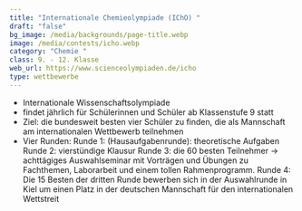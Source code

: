 ```yaml
---
title: "Internationale Chemieolympiade (IChO) "
draft: "false"
bg_image: /media/backgrounds/page-title.webp
image: /media/contests/icho.webp
category: "Chemie "
class: 9. - 12. Klasse
web_url: https://www.scienceolympiaden.de/icho
type: wettbewerbe
---
```

- Internationale Wissenschaftsolympiade
- findet jährlich für Schülerinnen und Schüler ab Klassenstufe 9 statt
- Ziel: die bundesweit besten vier Schüler zu finden, die als Mannschaft am
internationalen Wettbewerb teilnehmen
- Vier Runden:
Runde 1: (Hausaufgabenrunde): theoretische Aufgaben
Runde 2: vierstündige Klausur
Runde 3: die 60 besten Teilnehmer → achttägiges Auswahlseminar mit Vorträgen und
Übungen zu Fachthemen, Laborarbeit und einem tollen Rahmenprogramm.
Runde 4: Die 15 Besten der dritten Runde bewerben sich in der Auswahlrunde in Kiel um
einen Platz in der deutschen Mannschaft für den internationalen Wettstreit
